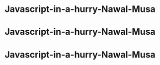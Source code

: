 # Javascript-in-a-hurry-Nawal-Musa
# Javascript-in-a-hurry-Nawal-Musa
# Javascript-in-a-hurry-Nawal-Musa

